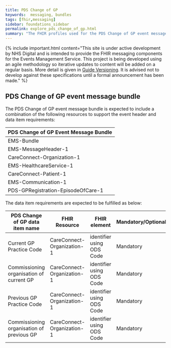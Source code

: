 ```yaml
---
title: PDS Change of GP 
keywords:  messaging, bundles
tags: [fhir,messaging]
sidebar: foundations_sidebar
permalink: explore_pds_change_of_gp.html
summary: "The FHIR profiles used for the PDS Change of GP event message bundle"
---
```


{% include important.html content="This site is under active development by NHS Digital and is intended to provide the FHIR messaging components for the Events Management Service. This project is being developed using an agile methodology so iterative updates to content will be added on a regular basis. More detail is given in [Guide Versioning](/overview_guide_versioning.html). It is advised not to develop against these specifications until a formal announcement has been made." %}

## PDS Change of GP event message bundle ##

The PDS Change of GP event message bundle is expected to include a combination of the following resources to support the event header and data item requirements:

| PDS Change of GP Event Message Bundle |
|---------------------------------------|
| EMS-Bundle                            |
| EMS-MessageHeader-1                   |
| CareConnect-Organization-1            |
| EMS-HealthcareService-1               |
| CareConnect-Patient-1                 |
| EMS-Communication-1                   |
| PDS-GPRegistration-EpisodeOfCare-1    |

The data item requirements are expected to be fulfilled as below:

| PDS Change of GP data item name           | FHIR Resource              | FHIR element              | Mandatory/Optional/Required |
|-------------------------------------------|----------------------------|---------------------------|-----------------------------|
| Current GP Practice Code                  | CareConnect-Organization-1 | identifier using ODS Code | Mandatory                   |
| Commissioning organisation of current GP  | CareConnect-Organization-1 | identifier using ODS Code | Mandatory                   |
| Previous GP Practice Code                 | CareConnect-Organization-1 | identifier using ODS Code | Mandatory                   |
| Commissioning organisation of previous GP | CareConnect-Organization-1 | identifier using ODS Code | Mandatory                   |



